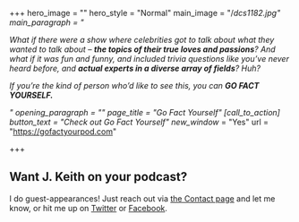 +++
hero_image = ""
hero_style = "Normal"
main_image = "/_dcs1182.jpg"
main_paragraph = "<p>What if there were a show where celebrities got to talk about what they wanted to talk about – <strong>the topics of their true loves and passions</strong>? And what if it was fun and funny, and included trivia questions like you’ve never heard before, and <strong>actual experts in a diverse array of fields</strong>? Huh? </p><p>If you’re the kind of person who’d like to see this, you can <strong>GO FACT YOURSELF.</strong></p>"
opening_paragraph = ""
page_title = "Go Fact Yourself"
[call_to_action]
button_text = "Check out Go Fact Yourself"
new_window_ = "Yes"
url = "https://gofactyourpod.com"

+++
## Want J. Keith on your podcast?

I do guest-appearances! Just reach out via [the Contact page](/contact "Contact Page") and let me know, or hit me up on [Twitter](http://twitter.com/@j_keith "J. Keith on Twitter") or [Facebook](http://www.facebook.com/jkeithdotnet "J. Keith on Facebook").